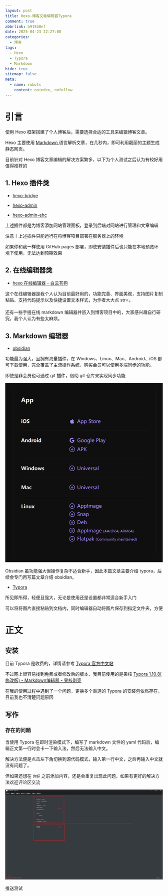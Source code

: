 ```yaml
---
layout: post
title: Hexo-博客文章编辑器Typora
comment: true
abbrlink: b915b0ef
date: 2025-04-23 22:27:08
categories:
  - 博客
tags:
  - Hexo
  - Typora
  - Markdown
hide: true
sitemap: false
meta:
  - name: robots
    content: noindex, nofollow
---
```

 # 引言

使用 Hexo 框架搭建了个人博客后，需要选择合适的工具来编辑博客文章。

Hexo 主要使用 [Markdown ](http://daringfireball.net/projects/markdown/) 语言解析文章，在几秒内，即可利用靓丽的主题生成静态网页。

目前针对 Hexo 博客文章编辑的解决方案繁多，以下为个人测试之后认为有较好用值得推荐的

## 1. Hexo 插件类

- [hexo-bridge](https://github.com/DeepSpaceHarbor/hexo-bridge)

- [hexo-admin](https://github.com/jaredly/hexo-admin)

- [hexo-admin-ehc](https://github.com/lwz7512/hexo-admin-ehc)

上述插件都是为博客添加网站管理面板，登录到后端对网站进行管理和文章编辑

注意！上述插件只能运行在将博客项目部署在服务器上的环境

如果你和我一样使用 GitHub pages 部署，即使安装插件后也只能在本地预览环境下使用，无法达到预期效果

## 2. 在线编辑器类

- [hexo 在线编辑器 - 白云苍狗](https://www.imalun.com/web_hexo_editor)

这个在线编辑器是我个人认为目前最好用的，功能完善、界面美观，支持图片复制粘贴、支持代码提示以及快捷设置文本样式，为作者大大点 str⭐。

还有一些手搓在线 markdown 编辑器并嵌入到博客项目中的，大家感兴趣自行研究，我个人认为有些太麻烦。

## 3. Markdown 编辑器

- [obsidian](https://obsidian.md/sync)

功能最为强大，且拥有海量插件，在 Windows、Linux、Mac、Android、iOS 都可下载使用，完全覆盖了主流操作系统，购买会员可以使用多端同步的功能。

即使是非会员也可通过 git 插件，借助 git 仓库来实现同步功能

![image-20250429112615834](Typora/image-20250429112615834.png)

Obsidian 虽功能强大但操作复杂不适合新手，因此本篇文章主要介绍 typora，后续会专门再写篇文章介绍 obsidian。

- [Typora](https://typoraio.cn/)

所见即所得，轻便且强大，无论是使用还是设置都非常适合新手入门

可以将将图片直接粘贴到文档内，同时编辑器自动将图片保存到指定文件夹，方便

# 正文
## 安装

目前 Typora 是收费的，详情请参考 [Typora 官方中文站](https://typoraio.cn/)

不过网上很容易找到免费或者修改后的版本，我目前使用的是果核 [Typora 1.10.8( 修改版) - Markdown编辑器 - 果核剥壳](https://www.ghxi.com/typora.html)

在我的使用过程中遇到了一个问题，更换多个渠道的 Typora 的安装包依然存在，目前我也不清楚问题原因

## 写作

### 存在的问题

当使用 Typora 在即时渲染模式下，编写了 markdown 文件的 yaml 代码后，编辑正文第一行时会卡一下输入法，然后无法输入中文。

解决方法便是点击左下角切换到源代码模式，输入第一行中文，之后再输入中文就没有问题了。

但如果还想在 `你好` 之前添加内容，还是会重复出现此问题，如果有更好的解决方法欢迎评论区交流

![](Typora/file-20250429220253827.png)

推送测试